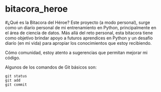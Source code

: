 # bitacora_heroe
#¿Qué es la Bitacora del Héroe?
Este proyecto (a modo personal), surge como un diarío personal de mi entrenamiento en Python, principalmente en el área de ciencía de datos. Más allá del reto personal, esta bitacora tiene como objetivo brindar apoyo a futuros aprendices en Python y un desafío diarío (en mi vida) para apropiar los conocimientos que estoy recibiendo.

Cómo comunidad, estoy atento a sugerencias que permitan mejorar mi código. 

Algunos de los comandos de Git básicos son:
```
git status
git add
git commit
```
